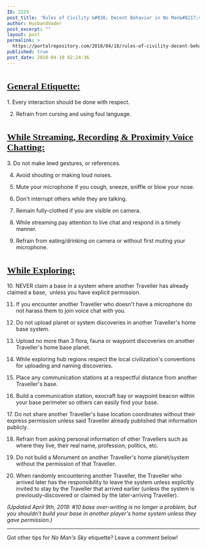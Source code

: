 ```yaml
---
ID: 2225
post_title: 'Rules of Civility &#038; Decent Behavior in No Man&#8217;s Sky'
author: HusbandVader
post_excerpt: ""
layout: post
permalink: >
  https://portalrepository.com/2018/04/18/rules-of-civility-decent-behavior-in-no-mans-sky/
published: true
post_date: 2018-04-18 02:24:36
---
```

<h1><span style="text-decoration: underline;"><span style="font-size: 18pt;"><strong><span style="font-family: geonms3;">General Etiquette:</span></strong></span></span></h1>
1. Every interaction should be done with respect.

2. Refrain from cursing and using foul language.
<h1><span style="text-decoration: underline;"><span style="font-size: 18pt;"><strong><span style="font-family: geonms3;"> While Streaming, Recording &amp; Proximity Voice Chatting:</span></strong></span></span></h1>
3. Do not make lewd gestures, or references.

4. Avoid shouting or making loud noises.

5. Mute your microphone if you cough, sneeze, sniffle or blow your nose.

6. Don't interrupt others while they are talking.

7. Remain fully-clothed if you are visible on camera.

8. While streaming pay attention to live chat and respond in a timely manner.

9. Refrain from eating/drinking on camera or without first muting your microphone.
<h1><span style="text-decoration: underline;"><span style="font-size: 18pt;"><strong><span style="font-family: geonms3;">While Exploring:</span></strong></span></span></h1>
10. NEVER claim a base in a system where another Traveller has already claimed a base,  unless you have explicit permission.

11. If you encounter another Traveller who doesn't have a microphone do not harass them to join voice chat with you.

12. Do not upload planet or system discoveries in another Traveller's home base system.

13. Upload no more than 3 flora, fauna or waypoint discoveries on another Traveller's home base planet.

14. While exploring hub regions respect the local civilization's conventions for uploading and naming discoveries.

15. Place any communication stations at a respectful distance from another Traveller's base.

16. Build a communication station, exocraft bay or waypoint beacon within your base perimeter so others can easily find your base.

17. Do not share another Traveller's base location coordinates without their express permission unless said Traveller already published that information publicly.

18. Refrain from asking personal information of other Travellers such as where they live, their real name, profession, politics, etc.

19. Do not build a Monument on another Traveller's home planet/system without the permission of that Traveller.

20. When randomly encountering another Traveller, the Traveller who arrived later has the responsibility to leave the system unless explicitly invited to stay by the Traveller that arrived earlier (unless the system is previously-discovered or claimed by the later-arriving Traveller).

<em>(Updated April 9th, 2019: #10 base over-writing is no longer a problem, but you shouldn't build your base in another player's home system unless they gave permission.)</em>

<hr />

Got other tips for <em>No Man's Sky </em>etiquette? Leave a comment below!